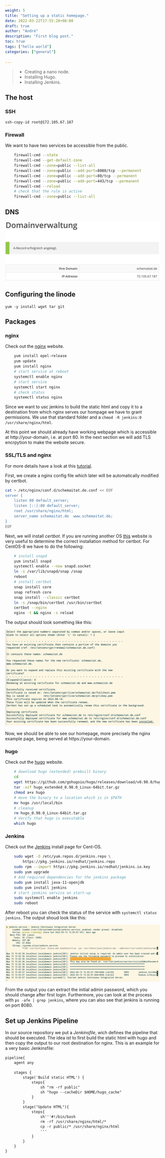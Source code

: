 ```yaml
---
weight: 5
title: "Setting up a static homepage."
date: 2022-03-22T17:55:28+08:00
draft: true
author: "André"
description: "First blog post."
toc: true
tags: ["hello world"]
categories: ["general"]

---
```

>- Creating a nano node.
>- Installing Hugo.
>- Installing Jenkins.

## The host
### SSH

```bash
ssh-copy-id root@172.105.67.187 
```

### Firewall

We want to have two services be accessible from the public. 

```bash
    firewall-cmd --state
    firewall-cmd --get-default-zone
    firewall-cmd --zone=public --list-all
    firewall-cmd --zone=public --add-port=8080/tcp --permanent
    firewall-cmd --zone=public --add-port=80/tcp --permanent
    firewall-cmd --zone=public --add-port=443/tcp --permanent
    firewall-cmd --reload
    # check that the rule is active
    firewall-cmd --zone=public --list-all
```

## DNS

![homepage-dsn](homepage-dsn.png)


## Configuring the linode

`yum -y install wget tar git`

## Packages

### nginx

Check out the [nginx](https://docs.nginx.com/nginx/admin-guide/installing-nginx/installing-nginx-open-source/) website.

```bash
    yum install epel-release
    yum update
    yum install nginx
    # start service at reboot
    systemctl enable nginx
    # start service
    systemctl start nginx
    # check status
    systemctl status nginx
```

Since we want to usc jenkins to build the static html and copy it to a destination from which nginx serves our hompage we have to grant permissions. We use that standard folder and a `chmod -R jenkins:0 /usr/share/nginx/html`.

At this point we should already have working webpage which is accessible at http://your-domain, i.e. at port 80. In the next section we will add TLS encrpytion to make the website secure.

### SSL/TLS and nginx 

For more details have a look at this [tutorial](https://www.nginx.com/blog/using-free-ssltls-certificates-from-lets-encrypt-with-nginx/). 

First, we create a nginx config file which later will be automatically modified by certbot.

```bash
cat > /etc/nginx/conf.d/schemaitat.de.conf << EOF
server {
    listen 80 default_server;
    listen [::]:80 default_server;
    root /usr/share/nginx/html;
    server_name schemaitat.de  www.schemaitat.de;
}
EOF
```

Next, we will install *certbot*. If you are running another OS [this](https://certbot.eff.org/instructions?ws=nginx&os=centosrhel8) website is very useful to determine the correct installation method for certbot. For CentOS-8 we have to do the following:

```bash
    # install snapd
    yum install snapd
    systemctl enable --now snapd.socket
    ln -s /var/lib/snapd/snap /snap
    reboot
    # install certbot
    snap install core
    snap refresh core
    snap install --classic certbot
    ln -s /snap/bin/certbot /usr/bin/certbot
    certbot --nginx
    nginx -t && nginx -s reload
```

The output should look something like this:

![nginx-confg](nginx-conf.png)

Now, we should be able to see our homepage, more precisely the nginx example page, being served at https://your-domain.

### hugo

Check out the [hugo](https://gohugo.io/) website.

```bash
    # download hugo (extended) prebuilt binary
    cd
    wget https://github.com/gohugoio/hugo/releases/download/v0.98.0/hugo_extended_0.98.0_Linux-64bit.tar.gz 
    tar -xzf hugo_extended_0.98.0_Linux-64bit.tar.gz
    chmod a+x hugo
    # move the binary to a location which is in $PATH
    mv hugo /usr/local/bin
    # cleanup
    rm hugo_0.98.0_Linux-64bit.tar.gz
    # Verify that hugo is executable
    which hugo
```

### Jenkins

Check out the [Jenkins](https://www.jenkins.io/doc/book/installing/linux/#red-hat-centos) install page for Cent-OS.

```bash
    sudo wget -O /etc/yum.repos.d/jenkins.repo \
        https://pkg.jenkins.io/redhat/jenkins.repo
    sudo rpm --import https://pkg.jenkins.io/redhat/jenkins.io.key
    sudo yum upgrade
    # Add required dependencies for the jenkins package
    sudo yum install java-11-openjdk
    sudo yum install jenkins
    # start jenkins service on start-up
    sudo systemctl enable jenkins
    sudo reboot
```

After reboot you can check the status of the service with `systemctl status jenkins`. The output shoud look like this: 

![jenkins-status](jenkins-status.png)

From the output you can extract the initial admin password, which you should change after first login. Furthermore, you can look at the process with `ps -afe | grep jenkins`, where you can also see that jenkins is running on port 8080.

## Set up Jenkins Pipeline

In our source repository we put a *Jenkinsfile*, wich defines the pipeline that should be executed. The idea ist to first build the static html with hugo and then copy the output to our root destination for nginx. This is an example for a very basic Jenkinsfile:
```jenkinsfile
pipeline{
    agent any

    stages {
        stage('Build static HTML') {
			steps{
                sh "rm -rf public"
                sh "hugo --cacheDir $HOME/hugo_cache"
			}
		}   
        stage("Update HTML"){
            steps{
                sh'''#!/bin/bash
                rm -rf /usr/share/nginx/html/*
                cp -r public/* /usr/share/nginx/html
                '''
            }
        }
    }        
}
```
